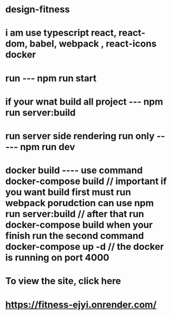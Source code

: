 # design-fitness

#  i am use typescript  react, react-dom, babel, webpack , react-icons docker 

# run --- npm run start 
# if your wnat build all project  --- npm run server:build 
# run server side rendering run only ----- npm run dev 
#  docker build  ---- use command docker-compose build  // important if you want build first must run webpack porudction can use npm run server:build // after that run docker-compose build when your finish run the second command docker-compose up -d // the docker is running on port 4000

# To view the site, click here
# https://fitness-ejyi.onrender.com/

